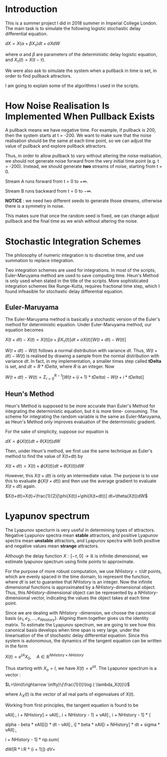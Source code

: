 
# Introduction  
This is a summer project I did in 2018 summer in Imperial College London. The main task is to simulate the following logistic stochastic delay differential equation. 

$dX=X( \alpha +\beta X_\tau )dt+\sigma X dW$

where $\alpha$ and $\beta$ are parameters of the deterministic delay logistic equation, and $X_\tau(t)=X(t-\tau)$.

We were also ask to simulate the system when a pullback in time is set, in order to find pullback attractors.

I am going to explain some of the algorithms I used in the scripts.

# How Noise Realisation Is Implemented When Pullback Exists

A pullback means we have negative time. For example, if pullback is 200, then the system starts at t = -200.  We want to make sure that the noise realisation should be the same at each time point, so we can adjust the value of pullback and explore pullback attractors.  

Thus, in order to allow pullback to vary without altering the noise realisation, we should not generate noise forward from the very initial time point (e.g. t = -200). Instead, we should generate **two** streams of noise, starting from t = 0. 

Stream A  runs forward from t = 0 to $+\infty$.

Stream B runs backward from t = 0 to $-\infty$.

**NOTICE** : we need two different seeds to generate those streams, otherwise there is a symmetry in noise.

This makes sure that once the random seed is fixed, we can change adjust pullback and the final time as we wish without altering the noise.

# Stochastic Integration Schemes
The philosophy of numeric integration is to discretise time, and use summation to replace integration.
 
Two integration schemes are used for integrations. In most of the scripts, Euler-Maruyama method are used to save computing time. Heun's Method  is only used when stated in the title of the scripts. More sophisticated integration schemes like Runge-Kutta, requires fractional time step, which I found infeasible for stochastic delay differential equation. 
## Euler-Maruyama
The Euler-Maruyama method is basically a stochastic version of the Euler's method for deterministic equation. Under Euler-Maruyama method, our equation becomes

$X(t+dt)-X(t)=X(t)\left[\alpha +\beta X_\tau(t)\right]dt+\sigma X(t)[W(t+dt)-W(t)]$

$W(t+dt)-W(t)$ follows a normal distribution with variance $dt$. Thus, $W(t+dt)-W(t)$ is realised by drawing a sample from the normal distribution with variance $dt$. In fact, in my implementation, a smaller times step called **tDelta** is set, and $dt=R*tDelta$, where $R$ is an integer. Now

$W(t+dt)-W(t)=\displaystyle\Sigma_{i=0}^{R-1}[W(t+(i+1)*tDelta)-W(t+i*tDelta)]$
## Heun's Method
Heun's Method is supposed to be more accurate than Euler's Method for integrating the deterministic equation, but it is more time- consuming. The scheme for integrating the random variable is the same as Euler-Maruyama, as Heun's Method only improves evaluation of the deterministic gradient. 

For the sake of simplicity, suppose our equation is 

$dX=\phi(X(t)) dt+\theta(X(t))dW$

Then, under Heun's method, we first use the same technique as Euler's method to find the value of X(t+dt) by

$X(t+dt)=X(t)+\phi(X(t)) dt+\theta(X(t))dW$

However, this $X(t+dt)$ is only an intermediate value. The purpose is to use this to evaluate $\phi(X(t+dt))$ and then use the average gradient to evaluate $X(t+dt)$ again.

$X(t+dt)=X(t)+\frac{1}{2}[\phi(X(t))+\phi(X(t+dt))] dt+\theta(X(t))dW$

# Lyapunov spectrum
The Lyapunov specturm is very useful in determining types of attractors. Negative Lyapunov spectra mean **stable** attractors, and positive Lyapunov spectra mean **unstable** attractors, and Lyapunov spectra with both positive and negative values mean **strange** attractors. 

Although the delay function $X:[-\tau,0]\rightarrow\mathbb{R}$ is infinite dimensional, we estimate lyapunov spectrum using finite points to approximate. 

For the purpose of more robust computation, we use $NHistory=\tau/dt$ points, which are evenly spaced in the time domain, to represent the function, where $dt$ is set to guarantee that $NHistory$ is an integer. Now the infinite dimensional functions is approximated by a $NHistory$-dimensional object.  Thus, this $NHistory$-dimensional object can be represented by a $NHistory$-dimensional vector, indicating the values the object takes at each time point. 

Since we are dealing with $NHistory$ -dimension, we choose the canonical basis $\{e_1,e_2,\dots, e_{Nhistory}\}$.  Aligning them together gives us the identity matrix. To estimate the Lyapunov spectrum,  we are going to see how this canonical basis develops when time span is very large, under the linearisation of the of stochastic delay differential equation. Since this system is autonomous, the dynamics of the tangent equation can be written in the form 

$X(t)=e^{tA}X_0,\quad A\in\mathbb{R}^{NHistory\times NHistory}$

Thus starting with $X_o=I$, we have $X(t)=e^{tA}$. The Lyapunov spectrum is a vector :

$L=\lim(t\rightarrow \infty)\{\frac{1}{t}\log ( \lambda_X(t))\}$

where $\lambda_X(t)$ is the vector of all real parts of eigenvalues of $X(t)$. 

Working from first principles, the tangent equation is found to be

vAll[:, i + NHistory] = vAll[:, i + NHistory - 1] + vAll[:, i + NHistory - 1] * (

alpha - beta * xAll[i]) * dt - vAll[:, i] * beta * xAll[i + NHistory] * dt + sigma * vAll[:,

i + NHistory - 1] * np.sum(

dW[R * i:R * (i + 1)])
$dV=$






 
<!--stackedit_data:
eyJoaXN0b3J5IjpbMTg4NTY3NDE1OCwxMzQyNjcxODY0LDI2NT
g3NDE0MCwxNDQ2MjAzNDUxLC02MjE3MDIwMzUsLTI1OTIwODQz
MiwtMjEzMjE2MDM0NSwtMTQwNTA4MzcxMSwtMTM2NzgxNzc3MS
wtODAyNTg1MjcxLDQ3MzM3MDA4MV19
-->